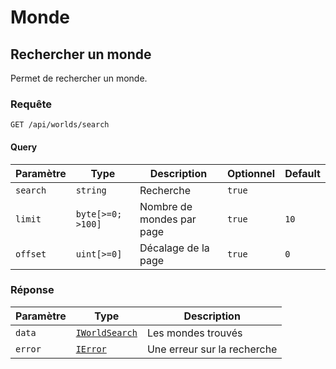 # Monde 

## Rechercher un monde

Permet de rechercher un monde.

### Requête

```http
GET /api/worlds/search
```

#### Query

| Paramètre | Type | Description | Optionnel | Default |
| --- | --- | --- | --- | --- |
| `search` | `string` | Recherche | `true` | |
| `limit` | `byte[>=0; >100]` | Nombre de mondes par page | `true` | `10` |
| `offset` | `uint[>=0]` | Décalage de la page | `true` | `0` |

### Réponse

| Paramètre | Type | Description |
| --- | --- | --- |
| `data` | [`IWorldSearch`](/docs/api/worlds/typing.md#iworldsearch) | Les mondes trouvés |
| `error` | [`IError`](/docs/api/typing.md#ierror) | Une erreur sur la recherche |
